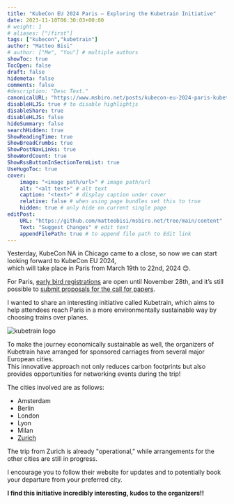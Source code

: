 ```yaml
---
title: "KubeCon EU 2024 Paris – Exploring the Kubetrain Initiative"
date: 2023-11-10T06:30:03+00:00
# weight: 1
# aliases: ["/first"]
tags: ["kubecon","kubetrain"]
author: "Matteo Bisi"
# author: ["Me", "You"] # multiple authors
showToc: true
TocOpen: false
draft: false
hidemeta: false
comments: false
#description: "Desc Text."
canonicalURL: "https://www.msbiro.net/posts/kubecon-eu-2024-paris-kubetrain/"
disableHLJS: true # to disable highlightjs
disableShare: true
disableHLJS: false
hideSummary: false
searchHidden: true
ShowReadingTime: true
ShowBreadCrumbs: true
ShowPostNavLinks: true
ShowWordCount: true
ShowRssButtonInSectionTermList: true
UseHugoToc: true
cover:
    image: "<image path/url>" # image path/url
    alt: "<alt text>" # alt text
    caption: "<text>" # display caption under cover
    relative: false # when using page bundles set this to true
    hidden: true # only hide on current single page
editPost:
    URL: "https://github.com/matteobisi/msbiro.net/tree/main/content"
    Text: "Suggest Changes" # edit text
    appendFilePath: true # to append file path to Edit link
---
```

Yesterday, KubeCon NA in Chicago came to a close, so now we can start looking forward to KubeCon EU 2024,  
which will take place in Paris from March 19th to 22nd, 2024 😊.  

For Paris, [early bird registrations](https://events.linuxfoundation.org/kubecon-cloudnativecon-europe/register/) are open until November 28th, and it’s still possible to [submit proposals for the call for papers](https://events.linuxfoundation.org/kubecon-cloudnativecon-europe/program/cfp/).

I wanted to share an interesting initiative called Kubetrain, which aims to help attendees reach Paris in a more environmentally sustainable way by choosing trains over planes.

![kubetrain logo](kubetrain-logo.png)

To make the journey economically sustainable as well, the organizers of Kubetrain have arranged for sponsored carriages from several major European cities.  
This innovative approach not only reduces carbon footprints but also provides opportunities for networking events during the trip!

The cities involved are as follows:

- Amsterdam
- Berlin
- London
- Lyon
- Milan
- [Zurich](https://zurich.kubetrain.io/)

The trip from Zurich is already "operational," while arrangements for the other cities are still in progress.

I encourage you to follow their website for updates and to potentially book your departure from your preferred city.

**I find this initiative incredibly interesting, kudos to the organizers!!**